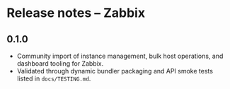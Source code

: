 # Release notes – Zabbix

## 0.1.0
- Community import of instance management, bulk host operations, and dashboard
  tooling for Zabbix.
- Validated through dynamic bundler packaging and API smoke tests listed in
  `docs/TESTING.md`.
